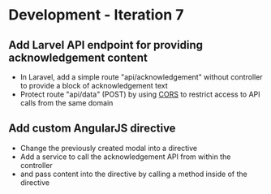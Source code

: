 # Development - Iteration 7

<a name="1"></a>
## Add Larvel API endpoint for providing acknowledgement content

- In Laravel, add a simple route "api/acknowledgement" without controller to provide a block of acknowledgement text
- Protect route "api/data" (POST) by using [CORS](https://github.com/barryvdh/laravel-cors) to restrict access to API calls from the same domain

<a name="2"></a>
## Add custom AngularJS directive

- Change the previously created modal into a directive
- Add a service to call the acknowledgement API from within the controller
- and pass content into the directive by calling a method inside of the directive
